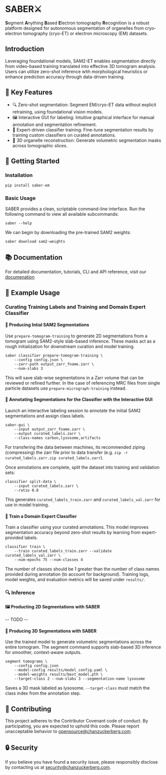 # SABER⚔️
**S**egment **A**nything **B**ased **E**lectron tomography **R**ecognition is a robust platform designed for autonomous segmentation of organelles from cryo-electron tomography (cryo-ET) or electron microscopy (EM) datasets. 

## Introduction
Leveraging foundational models, SAM2-ET enables segmentation directly from video-based training translated into effective 3D tomogram analysis. Users can utilize zero-shot inference with morphological heuristics or enhance prediction accuracy through data-driven training.

## 💫 Key Features
* 🔍 Zero-shot segmentation: Segment EM/cryo-ET data without explicit retraining, using foundational vision models.
* 🖼️ Interactive GUI for labeling: Intuitive graphical interface for manual annotation and segmentation refinement.
* 🧠 Expert-driven classifier training: Fine-tune segmentation results by training custom classifiers on curated annotations.
* 🧊 3D organelle reconstruction: Generate volumetric segmentation masks across tomographic slices.

## 🚀 Getting Started

### Installation

```bash
pip install saber-em
```

### Basic Usage
SABER provides a clean, scriptable command-line interface. Run the following command to view all available subcommands:
```
saber --help
```
We can begin by downloading the pre-trained SAM2 weights:
```
saber download sam2-weights
```

## 📚 Documentation

For detailed documentation, tutorials, CLI and API reference, visit our [documenation]()

## 🧪 Example Usage

### Curating Training Labels and Training and Domain Expert Classifier 

#### 🧩 Producing Intial SAM2 Segmentations
Use `prepare-tomogram-training` to generate 2D segmentations from a tomogram using SAM2-style slab-based inference. These masks act as a rough initialization for downstream curation and model training.

```
saber classifier prepare-tomogram-training \
    --config config.json \
    --zarr-path output_zarr_fname.zarr \
    --num-slabs 3
```
This will save slab-wise segmentations in a Zarr volume that can be reviewed or refined further.
In the case of referencing MRC files from single particle datasets use `prepare-micrograph-training` instead. 

#### 🎨 Annotating Segmentations for the Classifier with the Interactive GUI

Launch an interactive labeling session to annotate the initial SAM2 segmentations and assign class labels.
```
saber-gui \
    --input output_zarr_fname.zarr \
    --output curated_labels.zarr \
    --class-names carbon,lysosome,artifacts
```

For transfering the data between machines, its recommended ziping (compressing) the zarr file prior to data transfer (e.g. `zip -r curated_labels.zarr.zip curated_labels.zarr`).

Once annotations are complete, split the dataset into training and validation sets:

```
classifier split-data \
    --input curated_labels.zarr \
    --ratio 0.8
```
This generates `curated_labels_train.zarr` and `curated_labels_val.zarr` for use in model training.

#### 🧠 Train a Domain Expert Classifier

Train a classifier using your curated annotations. This model improves segmentation accuracy beyond zero-shot results by learning from expert-provided labels.
```
classifier train \
    --train curated_labels_train.zarr --validate curated_labels_val.zarr \
    --num-epochs 75 --num-classes 4 
```
The number of classes should be 1 greater than the number of class names provided during annotation (to account for background).
Training logs, model weights, and evaluation metrics will be saved under `results/`.

### 🔍 Inference

#### 🖼️ Producting 2D Segmentations with SABER

-- TODO -- 

#### 🧊 Producing 3D Segmentations with SABER 

Use the trained model to generate volumetric segmentations across the entire tomogram. The segment command supports slab-based 3D inference for smoother, context-aware outputs.
```
segment tomograms \
    --config config.json
    --model-config results/model_config.yaml \
    --model-weights results/best_model.pth \
    --target-class 2 --num-slabs 3 --segmentation-name lysosome
```
Saves a 3D mask labeled as lysosome.
`--target-class` must match the class index from the annotation step.

## 🤝 Contributing

This project adheres to the Contributor Covenant code of conduct. By participating, you are expected to uphold this code. Please report unacceptable behavior to opensource@chanzuckerberg.com.

## 🔒 Security

If you believe you have found a security issue, please responsibly disclose by contacting us at security@chanzuckerberg.com.